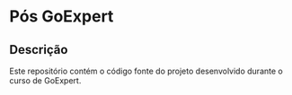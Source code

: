 # Pós GoExpert

## Descrição

Este repositório contém o código fonte do projeto desenvolvido durante o curso de GoExpert.